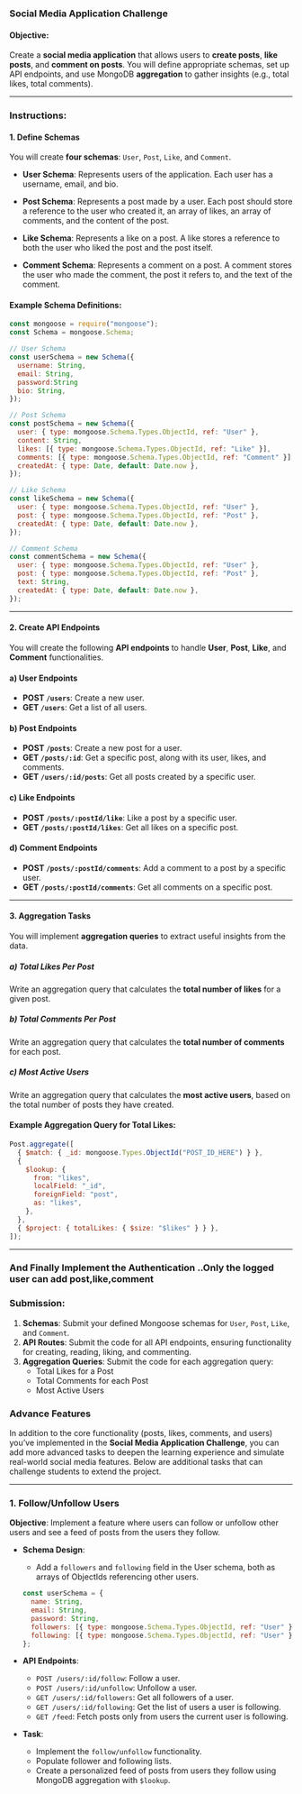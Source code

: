 ### Social Media Application Challenge

#### Objective:

Create a **social media application** that allows users to **create posts**, **like posts**, and **comment on posts**. You will define appropriate schemas, set up API endpoints, and use MongoDB **aggregation** to gather insights (e.g., total likes, total comments).

---

### Instructions:

#### 1. **Define Schemas**

You will create **four schemas**: `User`, `Post`, `Like`, and `Comment`.

- **User Schema**: Represents users of the application. Each user has a username, email, and bio.
- **Post Schema**: Represents a post made by a user. Each post should store a reference to the user who created it, an array of likes, an array of comments, and the content of the post.
- **Like Schema**: Represents a like on a post. A like stores a reference to both the user who liked the post and the post itself.

- **Comment Schema**: Represents a comment on a post. A comment stores the user who made the comment, the post it refers to, and the text of the comment.

#### Example Schema Definitions:

```js
const mongoose = require("mongoose");
const Schema = mongoose.Schema;

// User Schema
const userSchema = new Schema({
  username: String,
  email: String,
  password:String
  bio: String,
});

// Post Schema
const postSchema = new Schema({
  user: { type: mongoose.Schema.Types.ObjectId, ref: "User" },
  content: String,
  likes: [{ type: mongoose.Schema.Types.ObjectId, ref: "Like" }],
  comments: [{ type: mongoose.Schema.Types.ObjectId, ref: "Comment" }],
  createdAt: { type: Date, default: Date.now },
});

// Like Schema
const likeSchema = new Schema({
  user: { type: mongoose.Schema.Types.ObjectId, ref: "User" },
  post: { type: mongoose.Schema.Types.ObjectId, ref: "Post" },
  createdAt: { type: Date, default: Date.now },
});

// Comment Schema
const commentSchema = new Schema({
  user: { type: mongoose.Schema.Types.ObjectId, ref: "User" },
  post: { type: mongoose.Schema.Types.ObjectId, ref: "Post" },
  text: String,
  createdAt: { type: Date, default: Date.now },
});
```

---

#### 2. **Create API Endpoints**

You will create the following **API endpoints** to handle **User**, **Post**, **Like**, and **Comment** functionalities.

#### a) **User Endpoints**

- **POST `/users`**: Create a new user.
- **GET `/users`**: Get a list of all users.

#### b) **Post Endpoints**

- **POST `/posts`**: Create a new post for a user.
- **GET `/posts/:id`**: Get a specific post, along with its user, likes, and comments.
- **GET `/users/:id/posts`**: Get all posts created by a specific user.

#### c) **Like Endpoints**

- **POST `/posts/:postId/like`**: Like a post by a specific user.
- **GET `/posts/:postId/likes`**: Get all likes on a specific post.

#### d) **Comment Endpoints**

- **POST `/posts/:postId/comments`**: Add a comment to a post by a specific user.
- **GET `/posts/:postId/comments`**: Get all comments on a specific post.

---

#### 3. **Aggregation Tasks**

You will implement **aggregation queries** to extract useful insights from the data.

##### a) **Total Likes Per Post**

Write an aggregation query that calculates the **total number of likes** for a given post.

##### b) **Total Comments Per Post**

Write an aggregation query that calculates the **total number of comments** for each post.

##### c) **Most Active Users**

Write an aggregation query that calculates the **most active users**, based on the total number of posts they have created.

#### Example Aggregation Query for Total Likes:

```js
Post.aggregate([
  { $match: { _id: mongoose.Types.ObjectId("POST_ID_HERE") } },
  {
    $lookup: {
      from: "likes",
      localField: "_id",
      foreignField: "post",
      as: "likes",
    },
  },
  { $project: { totalLikes: { $size: "$likes" } } },
]);
```

---

### And Finally Implement the Authentication ..Only the logged user can add post,like,comment

### Submission:

1. **Schemas**: Submit your defined Mongoose schemas for `User`, `Post`, `Like`, and `Comment`.
2. **API Routes**: Submit the code for all API endpoints, ensuring functionality for creating, reading, liking, and commenting.
3. **Aggregation Queries**: Submit the code for each aggregation query:
   - Total Likes for a Post
   - Total Comments for each Post
   - Most Active Users

### Advance Features

In addition to the core functionality (posts, likes, comments, and users) you’ve implemented in the **Social Media Application Challenge**, you can add more advanced tasks to deepen the learning experience and simulate real-world social media features. Below are additional tasks that can challenge students to extend the project.

---

### **1. Follow/Unfollow Users**

**Objective**: Implement a feature where users can follow or unfollow other users and see a feed of posts from the users they follow.

- **Schema Design**:

  - Add a `followers` and `following` field in the User schema, both as arrays of ObjectIds referencing other users.

  ```js
  const userSchema = {
    name: String,
    email: String,
    password: String,
    followers: [{ type: mongoose.Schema.Types.ObjectId, ref: "User" }],
    following: [{ type: mongoose.Schema.Types.ObjectId, ref: "User" }],
  };
  ```

- **API Endpoints**:

  - `POST /users/:id/follow`: Follow a user.
  - `POST /users/:id/unfollow`: Unfollow a user.
  - `GET /users/:id/followers`: Get all followers of a user.
  - `GET /users/:id/following`: Get the list of users a user is following.
  - `GET /feed`: Fetch posts only from users the current user is following.

- **Task**:
  - Implement the `follow/unfollow` functionality.
  - Populate follower and following lists.
  - Create a personalized feed of posts from users they follow using MongoDB aggregation with `$lookup`.
